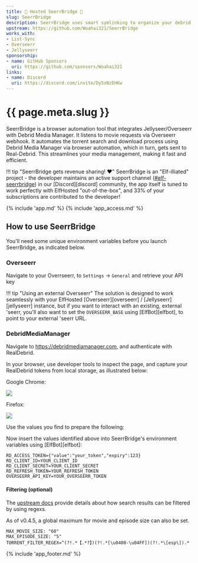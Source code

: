 ```yaml
---
title: 🧝 Hosted SeerrBridge 🌉
slug: SeerrBridge
description: SeerrBridge uses smart symlinking to organize your debrid libraries for tidy streaming from Plex
upstream: https://github.com/Woahai321/SeerrBridge
works_with:
- List-Sync
- Overseerr
- Jellyseerr
sponsorship:
- name: GitHub Sponsors
  uri: https://github.com/sponsors/Woahai321
links:
- name: Discord
  uri: https://discord.com/invite/Dy5xNzEHKw
---
```


# {{ page.meta.slug }}

SeerrBridge is a browser automation tool that integrates Jellyseer/Overseerr with Debrid Media Manager. It listens to movie requests via Overseerr webhook. It automates the torrent search and download process using Debrid Media Manager via browser automation, which in turn, gets sent to Real-Debrid. This streamlines your media management, making it fast and efficient.

!!! tip "SeerrBridge gets revenue sharing! :heart:"
    SeerrBridge is an "Elf-illiated" project - the developer maintains an active support channel ([#elf-seerrbridge](https://discord.com/channels/396055506072109067/1345126741118550046)) in our [Discord][discord] community, the app itself is tuned to work perfectly with ElfHosted "out-of-the-box", and 33% of your subscriptions are contributed to the developer!

{% include 'app.md' %}
{% include 'app_access.md' %}

## How to use SeerrBridge

You'll need some unique environment variables before you launch SeerrBridge, as indicated below.

### Overseerr

Navigate to your Overrseerr, to `Settings` -> `General` and retrieve your API key

!!! tip "Using an external Overseerr"
    The solution is designed to work seamlessly with your ElfHosted [Overseerr][overseerr] / [Jellyseerr][jellyseerr] instance, but if you want to interact with an existing, external 'seerr, you'll also want to set the `OVERSEERR_BASE` using [ElfBot][elfbot], to point to your external 'seerr URL.

### DebridMediaManager

Navigate to https://debridmediamanager.com, and authenticate with RealDebrid.

In your browser, use developer tools to inspect the page, and capture your RealDebrid tokens from local storage, as illustrated below:

Google Chrome:

![](/images/seerrbridge_dmm_setup.png)

Firefox:

![](/images/seerrbridge_dmm_setup_firefox.png)

Use the values you find to prepare the following:

Now insert the values identified above into SeerrBridge's environment variables using [ElfBot][elfbot]:

``` title="Quick-paste into SeerrBridge's environment variables using ElfBot"
RD_ACCESS_TOKEN={"value":"your_token","expiry":123}
RD_CLIENT_ID=YOUR_CLIENT_ID
RD_CLIENT_SECRET=YOUR_CLIENT_SECRET
RD_REFRESH_TOKEN=YOUR_REFRESH_TOKEN
OVERSEERR_API_KEY=YOUR_OVERSEERR_TOKEN
```

#### Filtering (optional)

The [upstream docs](https://github.com/Woahai321/SeerrBridge?tab=readme-ov-file#-custom-regex-filtering) provide details about how search results can be filtered by using regexs.

As of v0.4.5, a global maximum for movie and episode size can also be set.

``` title="Quick-paste into SeerrBridge's environment variables using ElfBot"
MAX_MOVIE_SIZE: "60"
MAX_EPISODE_SIZE: "5"
TORRENT_FILTER_REGEX=^(?!.*【.*?】)(?!.*[\u0400-\u04FF])(?!.*\[esp\]).*
```

{% include 'app_footer.md' %}